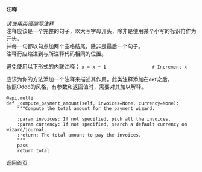 #### 注释  

*请使用英语编写注释*  
注释应该是一个完整的句子，以大写字母开头，除非是使用某个小写的标识符作为开头，  
并每一句都以句点加两个空格结尾，除非是最后一个句子。  
注释行应缩进到与所注释代码相同的位置。  

避免使用以下形式的内联注释：
```x = x + 1                 # Increment x```  

应该为你的方法添加一个注释来描述其作用，此类注释添加在```def```之后。  
按照Odoo的风格，有参数和返回值时，需要对其加以解释。
```
@api.multi
def _compute_payment_amount(self, invoices=None, currency=None):
    """Compute the total amount for the payment wizard.

    :param invoices: If not specified, pick all the invoices.
    :param currency: If not specified, search a default currency on wizard/journal.
    :return: The total amount to pay the invoices.
    """
    pass
    return total
```
[返回首页](./README.md)